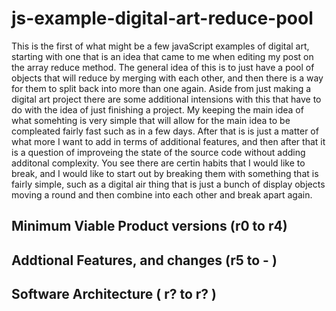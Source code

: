 # js-example-digital-art-reduce-pool

This is the first of what might be a few javaScript examples of digital art, starting with one that is an idea that came to me when editing my post on the array reduce method. The general idea of this is to just have a pool of objects that will reduce by merging with each other, and then there is a way for them to split back into more than one again. Aside from just making a digital art project there are some additional intensions with this that have to do with the idea of just finishing a project. My keeping the main idea of what somehting is very simple that will allow for the main idea to be compleated fairly fast such as in a few days. After that is is just a matter of what more I want to add in terms of additional features, and then after that it is a question of improveing the state of the source code without adding additonal complexity. You see there are certin habits that I would like to break, and I would like to start out by breaking them with something that is fairly simple, such as a digital air thing that is just a bunch of display objects moving a round and then combine into each other and break apart again.

## Minimum Viable Product versions (r0 to r4)


## Addtional Features, and changes (r5 to - )

## Software Architecture ( r? to r? )